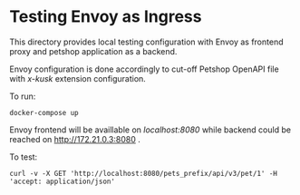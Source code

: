 # Testing Envoy as Ingress

This directory provides local testing configuration with Envoy as frontend proxy and petshop application as a backend.

Envoy configuration is done accordingly to cut-off Petshop OpenAPI file with *x-kusk* extension configuration.

To run:

```shell
docker-compose up
```

Envoy frontend will be availlable on *localhost:8080* while backend could be reached on http://172.21.0.3:8080 .

To test:

```shell
curl -v -X GET 'http://localhost:8080/pets_prefix/api/v3/pet/1' -H 'accept: application/json'
```